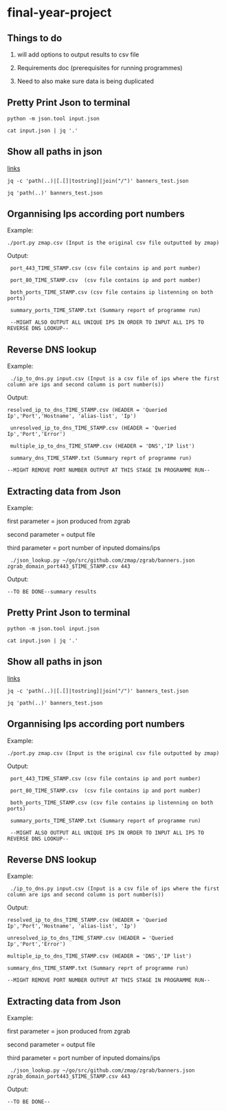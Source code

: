 # final-year-project

## Things to do

1. will add options to output results to csv file

2. Requirements doc (prerequisites for running programmes)

3. Need to also make sure data is being duplicated


## Pretty Print Json to terminal
    python -m json.tool input.json

    cat input.json | jq '.'

## Show all paths in json
[links](https://github.com/stedolan/jq/issues/243)

    jq -c 'path(..)|[.[]|tostring]|join("/")' banners_test.json

    jq 'path(..)' banners_test.json


## Organnising Ips according port numbers
Example:           

    ./port.py zmap.csv (Input is the original csv file outputted by zmap)

Output:


     port_443_TIME_STAMP.csv (csv file contains ip and port number)

     port_80_TIME_STAMP.csv  (csv file contains ip and port number)

     both_ports_TIME_STAMP.csv (csv file contains ip listenning on both ports)

     summary_ports_TIME_STAMP.txt (Summary report of programme run)

     --MIGHT ALSO OUTPUT ALL UNIQUE IPS IN ORDER TO INPUT ALL IPS TO REVERSE DNS LOOKUP--

## Reverse DNS lookup
Example:

     ./ip_to_dns.py input.csv (Input is a csv file of ips where the first column are ips and second column is port number(s))
Output:   

    resolved_ip_to_dns_TIME_STAMP.csv (HEADER = 'Queried Ip','Port','Hostname', 'alias-list', 'Ip')

     unresolved_ip_to_dns_TIME_STAMP.csv (HEADER = 'Queried Ip','Port','Error')

     multiple_ip_to_dns_TIME_STAMP.csv (HEADER = 'DNS','IP list')

     summary_dns_TIME_STAMP.txt (Summary reprt of programme run)

    --MIGHT REMOVE PORT NUMBER OUTPUT AT THIS STAGE IN PROGRAMME RUN--

## Extracting data from Json
Example:

first parameter = json produced from zgrab


second parameter = output file

third parameter = port number of inputed domains/ips



     ./json_lookup.py ~/go/src/github.com/zmap/zgrab/banners.json   zgrab_domain_port443_$TIME_STAMP.csv 443


Output:

    --TO BE DONE--summary results


## Pretty Print Json to terminal
    python -m json.tool input.json

    cat input.json | jq '.'

## Show all paths in json
[links](https://github.com/stedolan/jq/issues/243)

    jq -c 'path(..)|[.[]|tostring]|join("/")' banners_test.json

    jq 'path(..)' banners_test.json


## Organnising Ips according port numbers
Example:           

    ./port.py zmap.csv (Input is the original csv file outputted by zmap)

Output:


     port_443_TIME_STAMP.csv (csv file contains ip and port number)

     port_80_TIME_STAMP.csv  (csv file contains ip and port number)

     both_ports_TIME_STAMP.csv (csv file contains ip listenning on both ports)

     summary_ports_TIME_STAMP.txt (Summary report of programme run)

     --MIGHT ALSO OUTPUT ALL UNIQUE IPS IN ORDER TO INPUT ALL IPS TO REVERSE DNS LOOKUP--

## Reverse DNS lookup
Example:

     ./ip_to_dns.py input.csv (Input is a csv file of ips where the first column are ips and second column is port number(s))
Output:   

    resolved_ip_to_dns_TIME_STAMP.csv (HEADER = 'Queried Ip','Port','Hostname', 'alias-list', 'Ip')

    unresolved_ip_to_dns_TIME_STAMP.csv (HEADER = 'Queried Ip','Port','Error')

    multiple_ip_to_dns_TIME_STAMP.csv (HEADER = 'DNS','IP list')

    summary_dns_TIME_STAMP.txt (Summary reprt of programme run)

    --MIGHT REMOVE PORT NUMBER OUTPUT AT THIS STAGE IN PROGRAMME RUN--

## Extracting data from Json
Example:

first parameter = json produced from zgrab


second parameter = output file

third parameter = port number of inputed domains/ips



     ./json_lookup.py ~/go/src/github.com/zmap/zgrab/banners.json   zgrab_domain_port443_$TIME_STAMP.csv 443


Output:

    --TO BE DONE--
